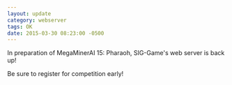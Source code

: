 ```yaml
---
layout: update
category: webserver
tags: OK
date: 2015-03-30 08:23:00 -0500
---
```


In preparation of MegaMinerAI 15: Pharaoh, SIG-Game's web server is back up!

Be sure to register for competition early!
